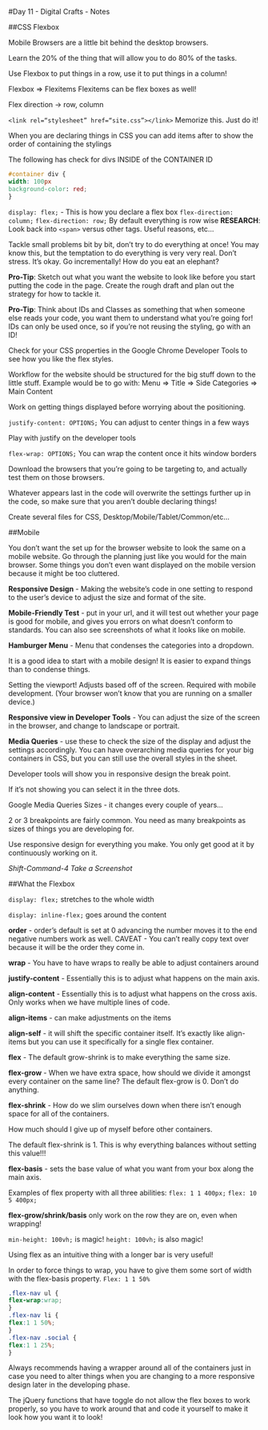 #Day 11 - Digital Crafts - Notes

##CSS Flexbox

Mobile Browsers are a little bit behind the desktop browsers. 

Learn the 20% of the thing that will allow you to do 80% of the tasks.

Use Flexbox to put things in a row, use it to put things in a column!

Flexbox => Flexitems
Flexitems can be flex boxes as well!

Flex direction -> row, column

`<link rel=“stylesheet” href=“site.css”></link>`
Memorize this. Just do it!

When you are declaring things in CSS you can add items after to show the order of containing the stylings

The following has check for divs INSIDE of the CONTAINER ID

```css
#container div {
width: 100px
background-color: red;
}
```

`display: flex;`  - This is how you declare a flex box
`flex-direction: column;`
`flex-direction: row;` By default everything is row wise
__RESEARCH__: Look back into `<span>` versus other tags. Useful reasons, etc…

Tackle small problems bit by bit, don’t try to do everything at once! You may know this, but the temptation to do everything is very very real. Don’t stress. It’s okay. Go incrementally! How do you eat an elephant?

__Pro-Tip__: Sketch out what you want the website to look like before you start putting the code in the page. Create the rough draft and plan out the strategy for how to tackle it.

__Pro-Tip__: Think about IDs and Classes as something that when someone else reads your code, you want them to understand what you’re going for! IDs can only be used once, so if you’re not reusing the styling, go with an ID!

Check for your CSS properties in the Google Chrome Developer Tools to see how you like the flex styles.

Workflow for the website should be structured for the big stuff down to the little stuff. Example would be to go with:
Menu => Title => Side Categories => Main Content

Work on getting things displayed before worrying about the positioning.

`justify-content: OPTIONS;` You can adjust to center things in a few ways

Play with justify on the developer tools

`flex-wrap: OPTIONS;` You can wrap the content once it hits window borders

Download the browsers that you’re going to be targeting to, and actually test them on those browsers.

Whatever appears last in the code will overwrite the settings further up in the code, so make sure that you aren’t double declaring things!

Create several files for CSS, Desktop/Mobile/Tablet/Common/etc…

##Mobile

You don’t want the set up for the browser website to look the same on a mobile  website. Go through the planning just like you would for the main browser. Some things you don’t even want displayed on the mobile version because it might be too cluttered.

__Responsive Design__ - Making the website’s code in one setting to respond to the user’s device to adjust the size and format of the site.

__Mobile-Friendly Test__ - put in your url, and it will test out whether your page is good for mobile, and gives you errors on what doesn’t conform to standards. You can also see screenshots of what it looks like on mobile.

__Hamburger Menu__ - Menu that condenses the categories into a dropdown.

It is a good idea to start with a mobile design! It is easier to expand things than to condense things.

Setting the viewport! Adjusts based off of the screen. Required with mobile development. (Your browser won’t know that you are running on a smaller device.)

__Responsive view in Developer Tools__ - You can adjust the size of the screen in the browser, and change to landscape or portrait.

__Media Queries__ - use these to check the size of the display and adjust the settings accordingly. You can have overarching media queries for your big containers in CSS, but you can still use the overall styles in the sheet.

Developer tools will show you in responsive design the break point.

If it’s not showing you can select it in the three dots.

Google Media Queries Sizes - it changes every couple of years…

2 or 3 breakpoints are fairly common. You need as many breakpoints as sizes of things you are developing for.

Use responsive design for everything you make. You only get good at it by continuously working on it.

*Shift-Command-4 Take a Screenshot*

##What the Flexbox

`display: flex;` stretches to the whole width

`display: inline-flex;` goes around the content

__order__ - order’s default is set at 0 advancing the number moves it to the end negative numbers work as well. CAVEAT - You can’t really copy text over because it will be the order they come in.

__wrap__ - You have to have wraps to really be able to adjust containers around

__justify-content__ - Essentially this is to adjust what happens on the main axis.

__align-content__ - Essentially this is to adjust what happens on the cross axis. Only works when we have multiple lines of code.

__align-items__ - can make adjustments on the items

__align-self__ - it will shift the specific container itself. It’s exactly like align-items but you can use it specifically for a single flex container.

__flex__ - The default grow-shrink is to make everything the same size.

__flex-grow__ - When we have extra space, how should we divide it amongst every container on the same line? The default flex-grow is 0. Don’t do anything.

__flex-shrink__ - How do we slim ourselves down when there isn’t enough space for all of the containers.

How much should I give up of myself before other containers.

The default flex-shrink is 1. This is why everything balances without setting this value!!!

__flex-basis__ - sets the base value of what you want from your box along the main axis. 

Examples of flex property with all three abilities: `flex: 1 1 400px;` `flex: 10 5 400px;`

__flex-grow/shrink/basis__ only work on the row they are on, even when wrapping!

`min-height: 100vh;` is magic! `height: 100vh;` is also magic!

Using flex as an intuitive thing with a longer bar is very useful!

In order to force things to wrap, you have to give them some sort of width with the flex-basis property. `Flex: 1 1 50%`

```css
.flex-nav ul {
flex-wrap:wrap;
}
.flex-nav li {
flex:1 1 50%;
}
.flex-nav .social {
flex:1 1 25%;
}
```

Always recommends having a wrapper around all of the containers just in  case you need to alter things when you are changing to a more responsive design later in the developing phase.

The jQuery functions that have toggle do not allow the flex boxes to work properly, so you have to work around that and code it yourself to make it look how you want it to look!